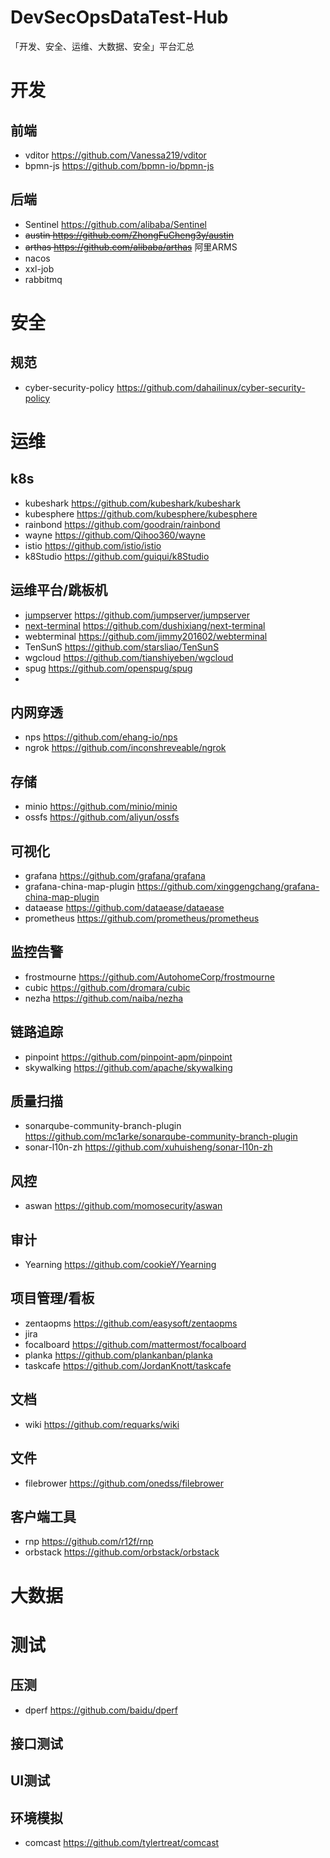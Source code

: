 # DevSecOpsDataTest-Hub
「开发、安全、运维、大数据、安全」平台汇总

# 开发

## 前端

- vditor  https://github.com/Vanessa219/vditor
- bpmn-js  https://github.com/bpmn-io/bpmn-js

## 后端

- Sentinel  https://github.com/alibaba/Sentinel
- ~~austin  https://github.com/ZhongFuCheng3y/austin~~
- ~~arthas  https://github.com/alibaba/arthas~~  阿里ARMS
- nacos
- xxl-job
- rabbitmq

# 安全

## 规范

- cyber-security-policy  https://github.com/dahailinux/cyber-security-policy

# 运维

## k8s

- kubeshark https://github.com/kubeshark/kubeshark
- kubesphere  https://github.com/kubesphere/kubesphere
- rainbond  https://github.com/goodrain/rainbond
- wayne  https://github.com/Qihoo360/wayne
- istio  https://github.com/istio/istio
- k8Studio  https://github.com/guiqui/k8Studio

## 运维平台/跳板机

- [jumpserver](https://github.com/jumpserver/jumpserver)   https://github.com/jumpserver/jumpserver
- [next-terminal](https://github.com/dushixiang/next-terminal)   https://github.com/dushixiang/next-terminal
- webterminal  https://github.com/jimmy201602/webterminal
- TenSunS  https://github.com/starsliao/TenSunS
- wgcloud  https://github.com/tianshiyeben/wgcloud
- spug  https://github.com/openspug/spug
- 

## 内网穿透

- nps  https://github.com/ehang-io/nps
- ngrok  https://github.com/inconshreveable/ngrok

## 存储

- minio  https://github.com/minio/minio
- ossfs  https://github.com/aliyun/ossfs

## 可视化

- grafana  https://github.com/grafana/grafana
- grafana-china-map-plugin  https://github.com/xinggengchang/grafana-china-map-plugin
- dataease  https://github.com/dataease/dataease
- prometheus  https://github.com/prometheus/prometheus

## 监控告警

- frostmourne  https://github.com/AutohomeCorp/frostmourne
- cubic  https://github.com/dromara/cubic
- nezha  https://github.com/naiba/nezha

## 链路追踪

- pinpoint  https://github.com/pinpoint-apm/pinpoint
- skywalking  https://github.com/apache/skywalking

## 质量扫描

- sonarqube-community-branch-plugin  https://github.com/mc1arke/sonarqube-community-branch-plugin
- sonar-l10n-zh  https://github.com/xuhuisheng/sonar-l10n-zh

## 风控

- aswan  https://github.com/momosecurity/aswan

## 审计

- Yearning  https://github.com/cookieY/Yearning

## 项目管理/看板

- zentaopms https://github.com/easysoft/zentaopms
- jira
- focalboard  https://github.com/mattermost/focalboard
- planka  https://github.com/plankanban/planka
- taskcafe  https://github.com/JordanKnott/taskcafe

## 文档

- wiki  https://github.com/requarks/wiki

## 文件

- filebrower  https://github.com/onedss/filebrower

## 客户端工具

- rnp  https://github.com/r12f/rnp
- orbstack  https://github.com/orbstack/orbstack

# 大数据



#  测试

## 压测

- dperf  https://github.com/baidu/dperf

## 接口测试

## UI测试

## 环境模拟

- comcast  https://github.com/tylertreat/comcast
